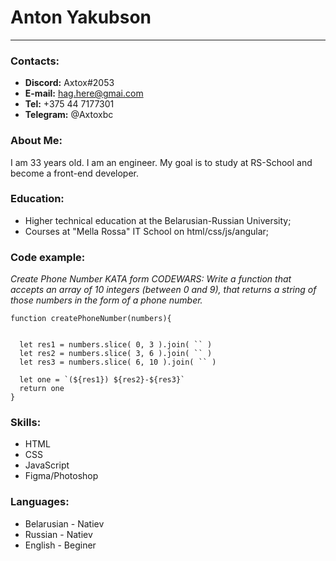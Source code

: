 # Anton Yakubson
********


### **Contacts:**

* **Discord:** Axtox#2053
* **E-mail:** hag.here@gmai.com
* **Tel:** +375 44 7177301
* **Telegram:** @Axtoxbc

### **About Me:**
I am 33 years old. I am an engineer. My goal is to study at RS-School and become a front-end developer.

### **Education:**
+ Higher technical education at the Belarusian-Russian University;
+ Courses at "Mella Rossa" IT School on html/css/js/angular;

### **Code example:**
*Create Phone Number KATA form CODEWARS:*
 _Write a function that accepts an array of 10 integers (between 0 and 9), that returns a string of those numbers in the form of a phone number._
```
function createPhoneNumber(numbers){


  let res1 = numbers.slice( 0, 3 ).join( `` )
  let res2 = numbers.slice( 3, 6 ).join( `` )
  let res3 = numbers.slice( 6, 10 ).join( `` )

  let one = `(${res1}) ${res2}-${res3}`
  return one
}
```
### **Skills:**
- HTML
- CSS
- JavaScript
- Figma/Photoshop


### **Languages:**
- Belarusian - Natiev
- Russian - Natiev
- English - Beginer
